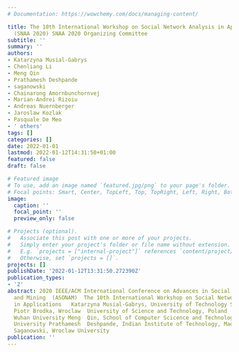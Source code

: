 ```yaml
---
# Documentation: https://wowchemy.com/docs/managing-content/

title: The 10th International Workshop on Social Network Analysis in Applications
  (SNAA 2020) SNAA 2020 Organizing Committee
subtitle: ''
summary: ''
authors:
- Katarzyna Musial-Gabrys
- Chenliang Li
- Meng Qin
- Prathamesh Deshpande
- saganowski
- Chainarong Amornbunchornvej
- Marian-Andrei Rizoiu
- Andreas Nuernberger
- Jaroslaw Kozlak
- Pasquale De Meo
- ' others'
tags: []
categories: []
date: 2022-01-01
lastmod: 2022-01-12T14:31:50+01:00
featured: false
draft: false

# Featured image
# To use, add an image named `featured.jpg/png` to your page's folder.
# Focal points: Smart, Center, TopLeft, Top, TopRight, Left, Right, BottomLeft, Bottom, BottomRight.
image:
  caption: ''
  focal_point: ''
  preview_only: false

# Projects (optional).
#   Associate this post with one or more of your projects.
#   Simply enter your project's folder or file name without extension.
#   E.g. `projects = ["internal-project"]` references `content/project/deep-learning/index.md`.
#   Otherwise, set `projects = []`.
projects: []
publishDate: '2022-01-12T13:31:50.272390Z'
publication_types:
- '2'
abstract: 2020 IEEE/ACM International Conference on Advances in Social Networks Analysis
  and Mining  (ASONAM)  The 10th International Workshop on Social Network Analysis
  in Applications   Katarzyna Musial-Gabrys, University of Technology Sydney, Australia
  Piotr Brodka, Wroclaw  University of Science and Technology, Poland  Chenliang Li,
  Wuhan University Meng  Qin, School of Computer Scicence and Technology, Tianjin
  University Prathamesh  Deshpande, Indian Institute of Technology, Madras Stanislaw
  Saganowski, Wroclaw University
publication: ''
---
```


